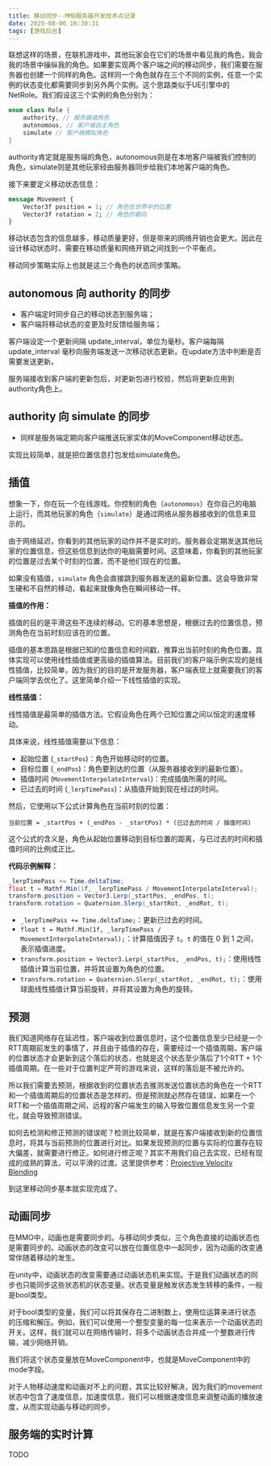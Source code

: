 ```yaml
---
title: 移动同步--MMO服务器开发技术点记录
date: 2025-08-06 16:30:31
tags: [游戏后台]
---
```


联想这样的场景，在联机游戏中，其他玩家会在它们的场景中看见我的角色，我会我的场景中操纵我的角色。如果要实现两个客户端之间的移动同步，我们需要在服务器也创建一个同样的角色。这样同一个角色就存在三个不同的实例，任意一个实例的状态变化都需要同步到另外两个实例。这个思路类似于UE引擎中的NetRole。我们假设这三个实例的角色分别为：

```cpp
enum class Role {
    authority, // 服务器端角色
    autonomous, // 客户端自主角色
    simulate // 客户端模拟角色
}
```

authority肯定就是服务端的角色，autonomous则是在本地客户端被我们控制的角色，simulate则是其他玩家经由服务器同步给我们本地客户端的角色。

接下来要定义移动状态信息：
```proto
message Movement {
    Vector3f position = 1; // 角色在世界中的位置
    Vector3f rotation = 2; // 角色的朝向
}
```

移动状态包含的信息越多，移动质量更好，但是带来的网络开销也会更大。因此在设计移动状态时，需要在移动质量和网络开销之间找到一个平衡点。

移动同步策略实际上也就是这三个角色的状态同步策略。

## autonomous 向 authority 的同步
- 客户端定时同步自己的移动状态到服务端；
- 客户端将移动状态的变更及时反馈给服务端；

客户端设定一个更新间隔 update_interval，单位为毫秒。客户端每隔 update_interval 毫秒向服务端发送一次移动状态更新。在update方法中判断是否需要发送更新。

服务端接收到客户端的更新包后，对更新包进行校验，然后将更新应用到authority角色上。

## authority 向 simulate 的同步
- 同样是服务端定期向客户端推送玩家实体的MoveComponent移动状态。

实现比较简单，就是把位置信息打包发给simulate角色。

## 插值

想象一下，你在玩一个在线游戏。你控制的角色（`autonomous`）在你自己的电脑上运行，而其他玩家的角色（`simulate`）是通过网络从服务器接收到的信息来显示的。

由于网络延迟，你看到的其他玩家的动作并不是实时的。服务器会定期发送其他玩家的位置信息，但这些信息到达你的电脑需要时间。这意味着，你看到的其他玩家的位置是过去某个时刻的位置，而不是他们现在的位置。

如果没有插值，`simulate` 角色会直接跳到服务器发送的最新位置。这会导致非常生硬和不自然的移动，看起来就像角色在瞬间移动一样。

**插值的作用：**

插值的目的是平滑这些不连续的移动。它的基本思想是，根据过去的位置信息，预测角色在当前时刻应该在的位置。

插值的基本思路是根据已知的位置信息和时间戳，推算出当前时刻的角色位置。具体实现可以使用线性插值或更高级的插值算法。目前我们的客户端示例实现的是线性插值，比较简单，因为我们的目的是开发服务器，客户端表现上就需要我们的客户端同学去优化了。这里简单介绍一下线性插值的实现。

**线性插值：**

线性插值是最简单的插值方法。它假设角色在两个已知位置之间以恒定的速度移动。

具体来说，线性插值需要以下信息：

*   起始位置 (`_startPos`)：角色开始移动时的位置。
*   目标位置 (`_endPos`)：角色要到达的位置（从服务器接收到的最新位置）。
*   插值时间 (`MovementInterpolateInterval`)：完成插值所需的时间。
*   已过去的时间 (`_lerpTimePass`)：从插值开始到现在经过的时间。

然后，它使用以下公式计算角色在当前时刻的位置：

`当前位置 = _startPos + (_endPos - _startPos) * (已过去的时间 / 插值时间)`

这个公式的含义是，角色从起始位置移动到目标位置的距离，与已过去的时间和插值时间的比例成正比。

**代码示例解释：**

```csharp
_lerpTimePass += Time.deltaTime;
float t = Mathf.Min(1f, _lerpTimePass / MovementInterpolateInterval);
transform.position = Vector3.Lerp(_startPos, _endPos, t);
transform.rotation = Quaternion.Slerp(_startRot, _endRot, t);
```

*   `_lerpTimePass += Time.deltaTime;`：更新已过去的时间。
*   `float t = Mathf.Min(1f, _lerpTimePass / MovementInterpolateInterval);`：计算插值因子 `t`。`t` 的值在 0 到 1 之间，表示插值进度。
*   `transform.position = Vector3.Lerp(_startPos, _endPos, t);`：使用线性插值计算当前位置，并将其设置为角色的位置。
*   `transform.rotation = Quaternion.Slerp(_startRot, _endRot, t);`：使用球面线性插值计算当前旋转，并将其设置为角色的旋转。

## 预测
我们知道网络存在延迟性，客户端收到位置信息时，这个位置信息至少已经是一个RTT周期前发生的事情了，并且由于插值的存在，需要经过一个插值周期，客户端的位置状态才会更新到这个落后的状态，也就是这个状态至少落后了1个RTT + 1个插值周期。在一些对于位置判定严苛的游戏来说，这样的落后是不被允许的。

所以我们需要去预测，根据收到的位置状态去推测发送位置状态的角色在一个RTT和一个插值周期后的位置状态是怎样的。但是预测就必然存在错误，如果在一个RTT和一个插值周期之间，远程的客户端发生的输入导致位置信息发生另一个变化，就会导致预测错误。

如何去检测和修正预测的错误呢？检测比较简单，就是在客户端接收到新的位置信息时，将其与当前预测的位置进行对比。如果发现预测的位置与实际的位置存在较大偏差，就需要进行修正。如何进行修正呢？其实不用我们自己去实现，已经有现成的成熟的算法，可以平滑的过渡。这里提供参考：[Projective Velocity Blending](https://www-inf.telecom-sudparis.eu/COURS/MultiplayerCourse/new_site/Supports/Documents/Misc/believableDeadReckoningForNetworkedGames.pdf)

到这里移动同步基本就实现完成了。

## 动画同步

在MMO中，动画也是需要同步的。与移动同步类似，三个角色直接的动画状态也是需要同步的。动画状态的改变可以放在位置信息中一起同步，因为动画的改变通常伴随着移动的发生。

在unity中，动画状态的改变需要通过动画状态机来实现。于是我们动画状态的同步也只能同步这些状态机的状态变量。状态变量是触发状态发生转移的条件，一般是bool类型。

对于bool类型的变量，我们可以将其保存在二进制数上，使用位运算来进行状态的压缩和解压。例如，我们可以使用一个整型变量的每一位来表示一个动画状态的开关。这样，我们就可以在网络传输时，将多个动画状态合并成一个整数进行传输，减少网络开销。

我们将这个状态变量放在MoveComponent中，也就是MoveComponent中的mode字段。

对于人物移动速度和动画对不上的问题，其实比较好解决，因为我们的movement状态中包含了速度信息，加速度信息，我们可以根据速度信息来调整动画的播放速度，从而实现动画与移动的同步。

## 服务端的实时计算

TODO